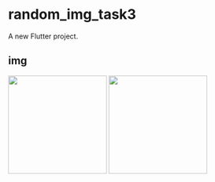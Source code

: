 # random_img_task3

A new Flutter project.

## img
<p float="left">
  <img src="https://github.com/EslamFares/DiceRandom_task3/blob/master/img/img_from_app/1.jpg" width="200" />
  <img src="https://github.com/EslamFares/DiceRandom_task3/blob/master/img/img_from_app/2.jpg" width="200" /> 
 
</p>
